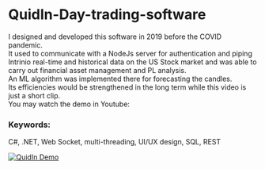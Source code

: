 # QuidIn-Day-trading-software
I designed and developed this software in 2019 before the COVID pandemic.<br>
It used to communicate with a NodeJs server for authentication and piping Intrinio real-time and historical data on the US Stock market and was able to carry out financial asset management and PL analysis.<br> 
An ML algorithm was implemented there for forecasting the candles. <br> 
Its efficiencies would be strengthened in the long term while this video is just a short clip.<br>
You may watch the demo in Youtube:<br>
<h3>Keywords:</h3> 
C#, .NET, Web Socket, multi-threading, UI/UX design, SQL, REST

[![QuidIn Demo](https://github.com/mshadlou/QuidIn-Day-trading-software/blob/main/QuidIn.jpg)](https://youtu.be/uiuBvsJoAQY)
